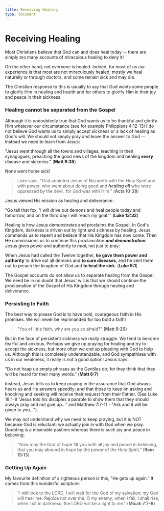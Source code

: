 ```yaml
---
title: Receiving Healing
type: document
---
```

# Receiving Healing

Most Christians believe that God can and does heal today -- there are
simply too many accounts of miraculous healing to deny it!

On the other hand, not everyone is healed. Indeed, for most of us our
experience is that most are not miraculously healed; mostly we heal
naturally or through doctors, and some remain sick and may die.

The Christian response to this is usually to say that God wants some
people to glorify Him in healing and health and for others to glorify
Him in their joy and peace in their sickness.

### Healing cannot be separated from the Gospel

Although it is undoubtedly true that God wants us to be thankful and
glorify Him whatever our circumstance (see for example Philippians
4:12-13) I do not believe God wants us to simply accept sickness or a
lack of healing as God\'s will. We should not simply pray and leave the
answer to God -- instead we need to learn from Jesus:

"Jesus went through all the towns and villages, teaching in their
synagogues, preaching the good news of the kingdom and healing
***every*** disease and sickness." (**Matt 9:35**)

None went home sick!

> Luke says, "God anointed Jesus of Nazareth with the Holy Spirit and
> with power, who went about doing good and ***healing all*** who were
> oppressed by the devil, for God was with Him." (**Acts 10:38**)

Jesus viewed His mission as healing and deliverance:

\"Go tell that fox, 'I will drive out demons and heal people today and
tomorrow, and on the third day I will reach my goal.'" (**Luke 13:32**)

Healing is how Jesus demonstrates and proclaims the Gospel. In God's
Kingdom, darkness is driven out by light and sickness by healing. Jesus
commands us to repent and believe that His Kingdom has now come. Then He
commissions us to continue this proclamation ***and demonstration***.
Jesus gives power and authority to *heal*, not just to pray:

When Jesus had called the Twelve together, **he gave them power and
authority** to drive out all demons and **to cure diseases**, and he
sent them out to preach the kingdom of God and **to heal the sick**.
(**Luke 9:1**)

The Gospel accounts do not allow us to separate healing from the Gospel.
We need be in no doubt that Jesus\' will is that we should continue the
proclamation of the Gospel of His Kingdom through healing and
deliverance.

### Persisting In Faith

The best way to please God is to have bold, courageous faith in His
promises. We will never be reprimanded for too bold a faith!

> \"You of little faith, why are you so afraid?\" **(Matt 8:26)**

But in the face of persistent sickness we really struggle. We tend to
become fearful and anxious. Perhaps we give up praying for healing and
try to accept the sickness, but more often we end up pleading with God
to help us. Although this is completely understandable, and God
sympathises with us in our weakness, it really is not a good option!
Jesus says:

\"Do not heap up empty phrases as the Gentiles do; for they think that
they will be heard for their many words." (**Matt 6:7**)

Instead, Jesus tells us to keep praying in the assurance that God always
hears us and He answers speedily; and that those to keep on asking and
knocking and seeking will receive their request from their Father. (See
Luke 18:1-8 \"Jesus told his disciples a parable to show them that they
should always pray and not give up\...\" and Matthew 7:7-11 - "Ask and
it will be given to you\...\").

We may not understand why we need to keep praying, but it is NOT because
God is reluctant; we actually join in with God when we pray. Doubting is
a miserable pastime whereas there is such joy and peace in believing:

> "Now may the God of hope fill you with all joy and peace in believing,
> that you may abound in hope by the power of the Holy Spirit." (**Rom
> 15:13**)

### Getting Up Again

My favourite definition of a righteous person is this, "He gets up
again." It comes from this wonderful scripture:

> "I will look to the LORD, I will wait for the God of my salvation; my
> God will hear me. Rejoice not over me, O my enemy; when I fall, I
> shall rise; when I sit in darkness, the LORD will be a light to me."
> (**Micah 7:7-8**)
